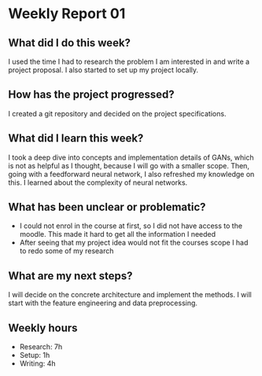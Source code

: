 # Weekly Report 01
## What did I do this week?
I used the time I had to research the problem I am interested in and write a project proposal. 
I also started to set up my project locally.

## How has the project progressed?
I created a git repository and decided on the project specifications. 

## What did I learn this week?
I took a deep dive into concepts and implementation details of GANs, which is not as helpful as I thought, because I will go with a smaller scope. 
Then, going with a feedforward neural network, I also refreshed my knowledge on this. I learned about the complexity of neural networks. 

## What has been unclear or problematic?
- I could not enrol in the course at first, so I did not have access to the moodle. This made it hard to get all the information I needed
- After seeing that my project idea would not fit the courses scope I had to redo some of my research

## What are my next steps?
I will decide on the concrete architecture and implement the methods. I will start with the feature engineering and data preprocessing.

## Weekly hours
* Research: 7h
* Setup: 1h
* Writing: 4h